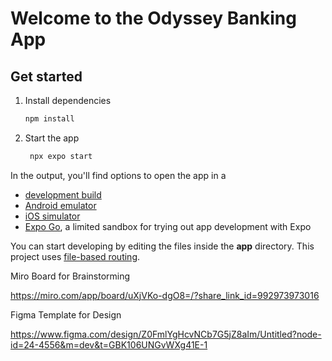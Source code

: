 # Welcome to the Odyssey Banking App

## Get started

1. Install dependencies

   ```bash
   npm install
   ```

2. Start the app

   ```bash
    npx expo start
   ```

In the output, you'll find options to open the app in a

- [development build](https://docs.expo.dev/develop/development-builds/introduction/)
- [Android emulator](https://docs.expo.dev/workflow/android-studio-emulator/)
- [iOS simulator](https://docs.expo.dev/workflow/ios-simulator/)
- [Expo Go](https://expo.dev/go), a limited sandbox for trying out app development with Expo

You can start developing by editing the files inside the **app** directory. This project uses [file-based routing](https://docs.expo.dev/router/introduction).

Miro Board for Brainstorming

https://miro.com/app/board/uXjVKo-dgO8=/?share_link_id=992973973016

Figma Template for Design

https://www.figma.com/design/Z0FmlYgHcvNCb7G5jZ8aIm/Untitled?node-id=24-4556&m=dev&t=GBK106UNGvWXg41E-1




